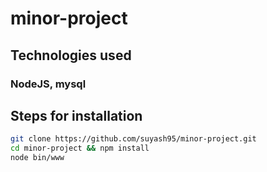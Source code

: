 # minor-project

## Technologies used
### NodeJS, mysql

## Steps for installation
```sh
git clone https://github.com/suyash95/minor-project.git
cd minor-project && npm install 
node bin/www
```
